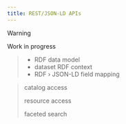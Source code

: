 ```yaml
---
title: REST/JSON-LD APIs
---
```


> [!WARNING]
> Work in progress

> * RDF data model
> * dataset RDF context
> * RDF › JSON-LD field mapping

> catalog access
>
> resource access
>
> faceted search
